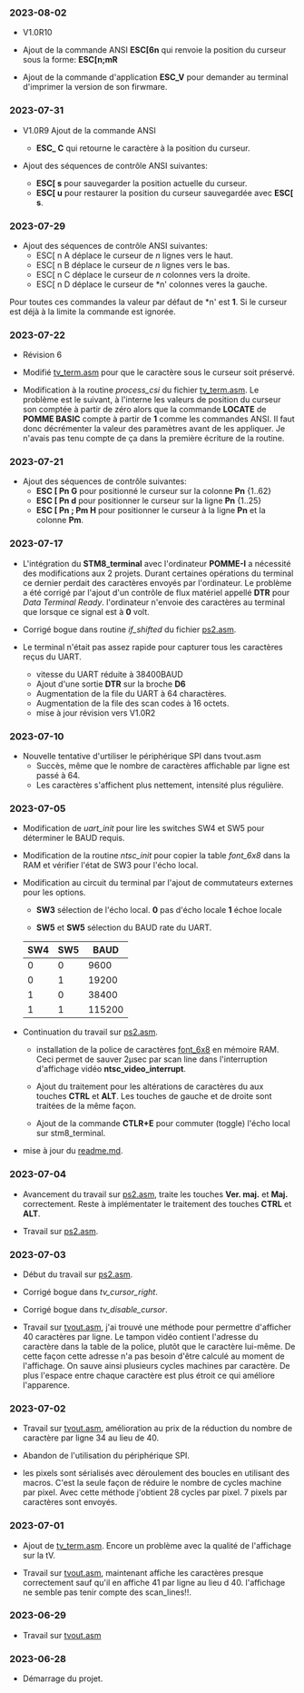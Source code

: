 ### 2023-08-02

* V1.0R10 

* Ajout de la commande ANSI  **ESC[6n** qui renvoie la position du curseur sous la forme: **ESC[n;mR**

* Ajout de la commande d'application **ESC_V** pour demander au terminal d'imprimer la version de son firwmare.


### 2023-07-31

* V1.0R9  Ajout de la commande ANSI 
    * **ESC_ C** qui retourne le caractère à la position du curseur.

* Ajout des séquences de contrôle ANSI suivantes:
    * **ESC[ s**  pour sauvegarder la position actuelle du curseur.
    * **ESC[ u**  pour restaurer la position du curseur sauvegardée avec **ESC[ s**.

### 2023-07-29

* Ajout des séquences de contrôle ANSI suivantes:
    * ESC[ n A  déplace le curseur de *n* lignes vers le haut.
    * ESC[ n B  déplace le curseur de *n* lignes vers le bas.
    * ESC[ n C  déplace le curseur de *n* colonnes vers la droite.
    * ESC[ n D  déplace le curseur de *n' colonnes veres la gauche. 

Pour toutes ces commandes la valeur par défaut de *n' est **1**. Si le curseur est déjà à la limite la commande est ignorée.    

### 2023-07-22

* Révision 6 

* Modifié [tv_term.asm](tv_term.asm) pour que le caractère sous le curseur soit préservé.

* Modification à la routine *process_csi* du fichier [tv_term.asm](tv_term.asm). Le problème est le suivant, à l'interne les valeurs de position du curseur son comptée à partir de zéro alors que la commande **LOCATE** de **POMME BASIC** compte à partir de **1** comme les commandes ANSI. Il faut donc décrémenter la valeur des paramètres avant de les appliquer. Je n'avais pas tenu compte de ça dans la première écriture de la routine.

### 2023-07-21 

* Ajout des séquences de contrôle suivantes:
    * **ESC [ Pn G**  pour positionné le curseur sur la colonne **Pn** {1..62} 
    * **ESC [ Pn d**  pour positionner le curseur sur la ligne **Pn** {1..25}
    * **ESC [ Pn ; Pm H** pour positionner le curseur à la ligne **Pn** et la colonne **Pm**.

### 2023-07-17 

* L'intégration du **STM8_terminal** avec l'ordinateur **POMME-I** a nécessité des modifications aux 2 projets. Durant certaines opérations du terminal ce dernier perdait des caractères envoyés par l'ordinateur. Le problème a été corrigé par l'ajout d'un contrôle de flux matériel appellé **DTR** pour *Data Terminal Ready*. l'ordinateur n'envoie des caractères au terminal que lorsque ce signal est à **0** volt.

* Corrigé bogue dans routine *if_shifted* du fichier [ps2.asm](ps2.asm).

* Le terminal n'était pas assez rapide pour capturer tous les caractères reçus du UART. 
    * vitesse du UART réduite à 38400BAUD 
    * Ajout d'une sortie **DTR** sur la broche **D6** 
    * Augmentation de la file du UART à 64 charactères.
    * Augmentation de la file des scan codes à 16 octets.
    * mise à jour révision vers V1.0R2 
    
### 2023-07-10

* Nouvelle tentative d'urtiliser le périphérique SPI dans tvout.asm
    * Succès, même que le nombre de caractères affichable par ligne est passé à 64.
    * Les caractères s'affichent plus nettement, intensité plus régulière.

### 2023-07-05

* Modification de *uart_init* pour lire les switches SW4 et SW5 pour déterminer le BAUD requis.

* Modification de la routine *ntsc_init* pour copier la table *font_6x8* dans la RAM et vérifier l'état de SW3 pour l'écho local.

* Modification au circuit du terminal par l'ajout de commutateurs externes pour les options.

    * **SW3** sélection de l'écho local. 
        **0** pas d'écho locale 
        **1** échoe locale 

    * **SW5** et **SW5** sélection du BAUD rate du UART.

    SW4|SW5|BAUD 
    -|-|-
    0|0| 9600
    0|1| 19200
    1|0| 38400
    1|1| 115200

* Continuation du travail sur [ps2.asm](ps2.asm). 
    * installation de la police de caractères [font_6x8](font.asm) en mémoire RAM. Ceci permet de sauver 2µsec par scan line dans l'interruption d'affichage vidéo **ntsc_video_interrupt**.

    * Ajout du traitement pour les altérations de caractères du aux touches **CTRL** et **ALT**. Les touches de gauche et de droite sont traitées de la même façon.

    * Ajout de la commande **CTLR+E** pour commuter (toggle) l'écho local sur stm8_terminal. 

* mise à jour du [readme.md](readme.md).

### 2023-07-04

* Avancement du travail sur [ps2.asm](ps2.asm), traite les touches **Ver. maj.** et  **Maj.** correctement. Reste à implémentater le traitement des touches **CTRL** et **ALT**. 

* Travail sur [ps2.asm](ps2.asm).

### 2023-07-03 

* Début du travail sur [ps2.asm](ps2.asm).

* Corrigé bogue dans *tv_cursor_right*. 

* Corrigé bogue dans *tv_disable_cursor*. 

*  Travail sur [tvout.asm](tvout.asm), j'ai trouvé une méthode pour permettre d'afficher 40 caractères par ligne. Le tampon vidéo contient l'adresse du caractère dans la table de la police, plutôt que le caractère lui-même. De cette façon cette adresse n'a pas besoin d'être calculé au moment de l'affichage. On sauve ainsi plusieurs cycles machines par caractère. De plus l'espace entre chaque caractère est plus étroit ce qui améliore l'apparence.

### 2023-07-02

* Travail sur [tvout.asm](tvout.asm), amélioration au prix de la réduction du nombre de caractère par ligne 34 au lieu de 40. 

 * Abandon de l'utilisation du périphérique SPI. 

 * les pixels sont sérialisés avec déroulement des boucles en utilisant des macros. C'est la seule façon de réduire le nombre de cycles machine par pixel. Avec cette méthode j'obtient 28 cycles par pixel. 7 pixels par caractères sont envoyés.

### 2023-07-01

 * Ajout de [tv_term.asm](tv_term.asm). Encore un problème avec la qualité de l'affichage sur la tV.

 * Travail sur [tvout.asm](tvout.asm), maintenant affiche les caractères presque correctement sauf qu'il en affiche 41 par ligne au lieu d 40. 
 l'affichage ne semble pas tenir compte des scan_lines!!.

### 2023-06-29

* Travail sur [tvout.asm](tvout.asm)

### 2023-06-28

* Démarrage du projet. 

